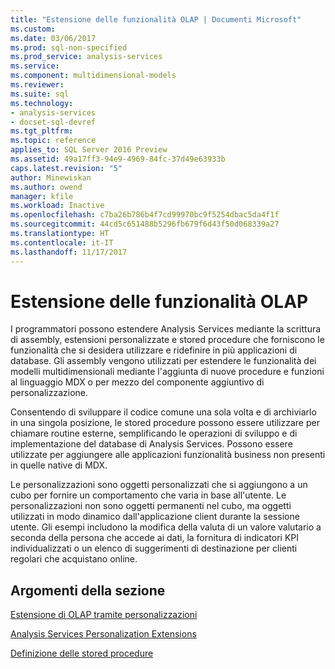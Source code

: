 ```yaml
---
title: "Estensione delle funzionalità OLAP | Documenti Microsoft"
ms.custom: 
ms.date: 03/06/2017
ms.prod: sql-non-specified
ms.prod_service: analysis-services
ms.service: 
ms.component: multidimensional-models
ms.reviewer: 
ms.suite: sql
ms.technology:
- analysis-services
- docset-sql-devref
ms.tgt_pltfrm: 
ms.topic: reference
applies_to: SQL Server 2016 Preview
ms.assetid: 49a17ff3-94e9-4969-84fc-37d49e63933b
caps.latest.revision: "5"
author: Minewiskan
ms.author: owend
manager: kfile
ms.workload: Inactive
ms.openlocfilehash: c7ba26b786b4f7cd99970bc9f5254dbac5da4f1f
ms.sourcegitcommit: 44cd5c651488b5296fb679f6d43f50d068339a27
ms.translationtype: HT
ms.contentlocale: it-IT
ms.lasthandoff: 11/17/2017
---
```

# <a name="extending-olap-functionality"></a>Estensione delle funzionalità OLAP
  I programmatori possono estendere Analysis Services mediante la scrittura di assembly, estensioni personalizzate e stored procedure che forniscono le funzionalità che si desidera utilizzare e ridefinire in più applicazioni di database. Gli assembly vengono utilizzati per estendere le funzionalità dei modelli multidimensionali mediante l'aggiunta di nuove procedure e funzioni al linguaggio MDX o per mezzo del componente aggiuntivo di personalizzazione.  
  
 Consentendo di sviluppare il codice comune una sola volta e di archiviarlo in una singola posizione, le stored procedure possono essere utilizzare per chiamare routine esterne, semplificando le operazioni di sviluppo e di implementazione del database di Analysis Services. Possono essere utilizzate per aggiungere alle applicazioni funzionalità business non presenti in quelle native di MDX.  
  
 Le personalizzazioni sono oggetti personalizzati che si aggiungono a un cubo per fornire un comportamento che varia in base all'utente. Le personalizzazioni non sono oggetti permanenti nel cubo, ma oggetti utilizzati in modo dinamico dall'applicazione client durante la sessione utente. Gli esempi includono la modifica della valuta di un valore valutario a seconda della persona che accede ai dati, la fornitura di indicatori KPI individualizzati o un elenco di suggerimenti di destinazione per clienti regolari che acquistano online.  
  
## <a name="in-this-section"></a>Argomenti della sezione  
 [Estensione di OLAP tramite personalizzazioni](../../../analysis-services/multidimensional-models/extending-olap/extending-olap-through-personalizations.md)  
  
 [Analysis Services Personalization Extensions](../../../analysis-services/multidimensional-models/extending-olap/analysis-services-personalization-extensions.md)  
  
 [Definizione delle stored procedure](../../../analysis-services/multidimensional-models-extending-olap-stored-procedures/defining-stored-procedures.md)  
  
  
